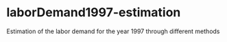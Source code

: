 # laborDemand1997-estimation
Estimation of the labor demand for the year 1997 through different methods
